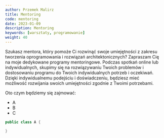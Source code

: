 ```yaml
---
author: Przemek Malirz
title: Mentoring
code: mentoring
date: 2023-01-09
description: Mentoring
keywords: [warsztaty, programowanie]
weight: 40
---
```


Szukasz mentora, który pomoże Ci rozwinąć swoje umiejętności z zakresu tworzenia oprogramowania i rozwiązań
architektonicznych? Zapraszam Cię na moje dedykowane programy mentoringowe. Podczas spotkań online lub indywidualnych,
skupimy się na rozwiązywaniu Twoich problemów i dostosowaniu programu do Twoich indywidualnych potrzeb i oczekiwań.
Dzięki indywidualnemu podejściu i doświadczeniu, będziesz mieć możliwość rozwijania swoich umiejętności zgodnie z Twoimi
potrzebami.

<!--more-->

Oto czym będziemy się zajmować:

* A
* B
* C

```java
public class A {

}
```